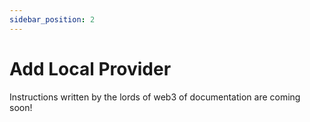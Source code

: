 ```yaml
---
sidebar_position: 2
---
```


# Add Local Provider

Instructions written by the lords of web3 of documentation are coming soon!
